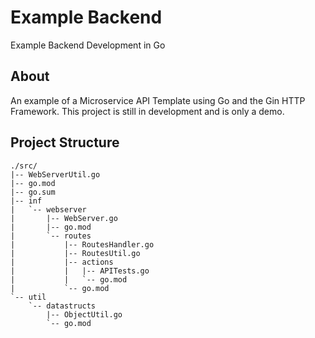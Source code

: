 # Example Backend

Example Backend Development in Go

## About

An example of a Microservice API Template using Go and the Gin HTTP Framework. This project is still in development and is only a demo.

## Project Structure

```
./src/
|-- WebServerUtil.go
|-- go.mod
|-- go.sum
|-- inf
|   `-- webserver
|       |-- WebServer.go
|       |-- go.mod
|       `-- routes
|           |-- RoutesHandler.go
|           |-- RoutesUtil.go
|           |-- actions
|           |   |-- APITests.go
|           |   `-- go.mod
|           `-- go.mod
`-- util
    `-- datastructs
        |-- ObjectUtil.go
        `-- go.mod
```
